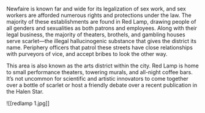 Newfaire is known far and wide for its legalization of sex work, and sex workers are afforded numerous rights and protections under the law. The majority of these establishments are found in Red Lamp, drawing people of all genders and sexualities as both patrons and employees. Along with their legal business, the majority of theaters, brothels, and gambling houses serve scarlet—the illegal hallucinogenic substance that gives the district its name. Periphery officers that patrol these streets have close relationships with purveyors of vice, and accept bribes to look the other way. 

This area is also known as the arts district within the city. Red Lamp is home to small performance theaters, towering murals, and all-night coffee bars. It’s not uncommon for scientific and artistic innovators to come together over a bottle of scarlet or host a friendly debate over a recent publication in the Halen Star.

![[redlamp 1.jpg]]